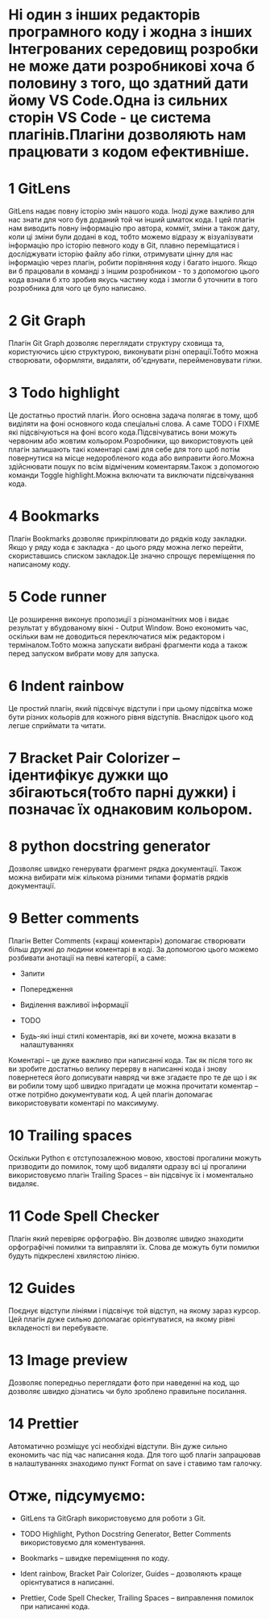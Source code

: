 #      Ні один з інших редакторів програмного коду і жодна з інших Інтегрованих середовищ розробки не може дати розробникові хоча б половину з того, що здатний дати йому VS Code.Одна із сильних сторін VS Code - це система плагінів.Плагіни дозволяють нам працювати з кодом ефективніше.

# 1 GitLens
GitLens надає повну історію змін нашого кода.
Іноді дуже важливо для нас знати для чого був доданий той чи інший шматок кода.
І цей плагін нам виводить повну інформацію про автора, комміт, зміни а також дату, коли ці зміни були додані в код, тобто можемо відразу ж візуалізувати інформацію про історію певного коду в Git, плавно переміщатися і досліджувати історію файлу або гілки, отримувати цінну для нас інформацію через плагін, робити порівняння коду і багато іншого.
Якщо ви б працювали в команді з іншим розробником - то з допомогою цього кода взнали б хто зробив якусь частину кода і змогли б уточнити в того розробника для чого це було написано.
 
# 2 Git Graph
Плагін Git Graph дозволяє переглядати структуру сховища та, користуючись цією структурою, виконувати різні операції.Тобто можна створювати, оформляти, видаляти, об'єднувати, перейменовувати  гілки.

# 3 Todo highlight
Це достатньо простий плагін.
Його основна задача полягає в тому, щоб виділяти на фоні основного кода спеціальні слова.
А саме TODO  і FIXME які підсвічуються на фоні всого кода.Підсвічуватись вони можуть червоним або жовтим кольором.Розробники, що використовують цей плагін залишають такі коментарі самі для себе для того щоб потім повернутися на місце недоробленого кода або виправити його.Можна здійснювати пошук по всім відміченим коментарям.Також з допомогою команди Toggle highlight.Можна включати та виключати підсвічування кода.

# 4 Bookmarks
Плагін Bookmarks дозволяє прикріплювати до рядків коду закладки. Якщо у ряду кода є закладка - до цього ряду можна легко перейти, скориставшись списком закладок.Це значно спрощує переміщення по написаному коду.

# 5 Code runner 
Це розширення виконує пропозиції з різноманітних мов і видає результат у вбудованому вікні - Output Window.
Воно економить час, оскільки вам не доводиться переключатися між редактором і терміналом.Тобто можна запускати вибрані фрагменти кода а також перед запуском вибрати мову для запуска.

# 6 Indent rainbow 
Це простий плагін,  який підсвічує відступи і при цьому підсвітка може бути різних кольорів для кожного рівня відступів.
Внаслідок цього  код легше сприймати та читати.
	
# 7 Bracket Pair Colorizer – ідентифікує дужки що збігаються(тобто парні дужки) і позначає їх однаковим кольором.

# 8 python docstring generator
Дозволяє швидко генерувати фрагмент рядка документації.
Також можна вибирати між кількома різними типами форматів рядків документації.

# 9 Better comments
Плагін Better Comments («кращі коментарі») допомагає створювати більш дружні до людини коментарі в коді. За допомогою цього можемо розбивати  анотації на певні  категорії, а саме:
- Запити

- Попередження

- Виділення важливої інформації

- TODO

- Будь-які інші стилі коментарів, які ви хочете, можна вказати в налаштуваннях

Коментарі – це дуже важливо при написанні кода.
Так як після того як ви зробите достатньо велику перерву в написанні кода і знову повернетеся його дописувати навряд чи вже згадаєте про те де що і як ви робили тому щоб швидко пригадати це можна прочитати коментар –  отже потрібно  документувати код.
А цей плагін допомагає використовувати коментарі по максимуму.

# 10 Trailing spaces
Оскільки Python є отступозалежною мовою, хвостові прогалини можуть призводити до помилок, тому щоб видаляти одразу всі ці прогалини використовуємо плагін Trailing Spaces – він підсвічує їх і моментально видаляє.

# 11 Code Spell Checker
Плагін який перевіряє орфографію. Він дозволяє швидко знаходити орфографічні помилки та виправляти їх.
Слова де можуть бути помилки будуть підкреслені хвилястою лінією.

# 12 Guides 
Поєднує відступи лініями і підсвічує той відступ, на якому зараз курсор. Цей плагін дуже сильно  допомагає орієнтуватися, на якому рівні вкладеності ви перебуваєте. 

# 13 Image preview
Дозволяє попередньо переглядати фото при наведенні на код, що дозволяє швидко дізнатись чи було зроблено правильне посилання.

# 14 Prettier
Автоматично розміщує усі необхідні відступи. Він дуже сильно економить час під час написання кода.
Для того щоб плагін запрацював в налаштуваннях знаходимо пункт Format on save і ставимо там галочку.

# Отже, підсумуємо:
- GitLens та GitGraph використовуємо для роботи з Git.

- TODO Highlight, Python Docstring Generator, Better Comments використовуємо для коментування.

- Bookmarks – швидке переміщення по коду.

- Ident rainbow, Bracket Pair Colorizer, Guides – дозволяють краще орієнтуватися в написанні.

- Prettier, Code Spell Checker, Trailing Spaces – виправлення помилок при написанні кода.